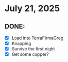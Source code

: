 # July 21, 2025

## DONE:
  - [x] Load into TerraFirmaGreg
  - [x] Knapping
  - [x] Survive the first night
  - [x] Get some copper?
